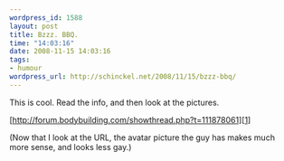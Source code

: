 ```yaml
--- 
wordpress_id: 1588
layout: post
title: Bzzz. BBQ.
time: "14:03:16"
date: 2008-11-15 14:03:16
tags: 
- humour
wordpress_url: http://schinckel.net/2008/11/15/bzzz-bbq/
---
```

This is cool. Read the info, and then look at the pictures.

[http://forum.bodybuilding.com/showthread.php?t=111878061][1]  


(Now that I look at the URL, the avatar picture the guy has makes much more sense, and looks less gay.)

   [1]: http://forum.bodybuilding.com/showthread.php?t=111878061

